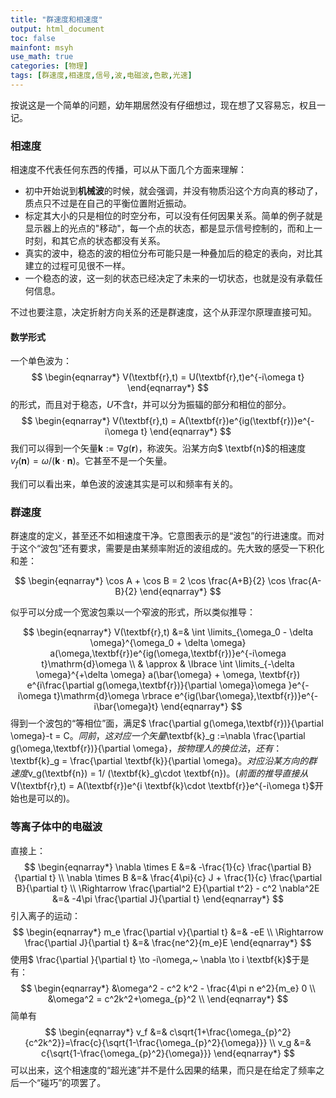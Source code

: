 ```yaml
---
title: "群速度和相速度"
output: html_document
toc: false
mainfont: msyh
use_math: true
categories: [物理]
tags: [群速度,相速度,信号,波,电磁波,色散,光速]
---
```

<meta http-equiv='Content-Type' content='text/html; charset=utf-8' />
按说这是一个简单的问题，幼年期居然没有仔细想过，现在想了又容易忘，权且一记。

### 相速度
相速度不代表任何东西的传播，可以从下面几个方面来理解：
* 初中开始说到**机械波**的时候，就会强调，并没有物质沿这个方向真的移动了，质点只不过是在自己的平衡位置附近振动。
* 标定其大小的只是相位的时空分布，可以没有任何因果关系。简单的例子就是显示器上的光点的"移动"，每一个点的状态，都是显示信号控制的，而和上一时刻，和其它点的状态都没有关系。
* 真实的波中，稳态的波的相位分布可能只是一种叠加后的稳定的表向，对比其建立的过程可见很不一样。
* 一个稳态的波，这一刻的状态已经决定了未来的一切状态，也就是没有承载任何信息。


不过也要注意，决定折射方向关系的还是群速度，这个从菲涅尔原理直接可知。

#### 数学形式
一个单色波为：
$$
\begin{eqnarray*}
V(\textbf{r},t) = U(\textbf{r},t)e^{-i\omega t}
\end{eqnarray*}
$$
的形式，而且对于稳态，$U$不含$t$，并可以分为振辐的部分和相位的部分。
$$
\begin{eqnarray*}
V(\textbf{r},t) = A(\textbf{r})e^{ig(\textbf{r})}e^{-i\omega t}
\end{eqnarray*}
$$
我们可以得到一个矢量$\textbf{k} := \nabla g(\textbf{r})$，称波矢。沿某方向$ \textbf{n}$的相速度 $v_f(\textbf{n}) = \omega / (\textbf{k} \cdot \textbf{n})$。它甚至不是一个矢量。

我们可以看出来，单色波的波速其实是可以和频率有关的。

### 群速度
群速度的定义，甚至还不如相速度干净。它意图表示的是“波包”的行进速度。而对于这个“波包”还有要求，需要是由某频率附近的波组成的。先大致的感受一下积化和差：

$$
\begin{eqnarray*}
\cos A + \cos B = 2 \cos \frac{A+B}{2} \cos \frac{A-B}{2}
\end{eqnarray*}
$$

似乎可以分成一个宽波包乘以一个窄波的形式，所以类似推导：


$$
\begin{eqnarray*}
V(\textbf{r},t) &=& \int \limits_{\omega_0 - \delta \omega}^{\omega_0 + \delta \omega}  a(\omega,\textbf{r})e^{ig(\omega,\textbf{r})}e^{-i\omega t}\mathrm{d}\omega \\
& \approx & \lbrace \int \limits_{-\delta \omega}^{+\delta \omega} a(\bar{\omega} + \omega, \textbf{r})
e^{i\frac{\partial g(\omega,\textbf{r})}{\partial \omega}\omega }e^{-i\omega t}\mathrm{d}\omega 
\rbrace e^{ig(\bar{\omega},\textbf{r})}e^{-i\bar{\omega}t}
\end{eqnarray*}
$$
得到一个波包的“等相位”面，满足$ \frac{\partial g(\omega,\textbf{r})}{\partial \omega}-t = C$。同前，这对应一个矢量$\textbf{k}_g :=\nabla \frac{\partial g(\omega,\textbf{r})}{\partial \omega}$，按物理人的换位法，还有：$ \textbf{k}_g = \frac{\partial \textbf{k}}{\partial \omega}$。对应沿某方向的群速度$v_g(\textbf{n}) = 1/ (\textbf{k}_g\cdot \textbf{n})$。(前面的推导直接从$V(\textbf{r},t) = A(\textbf{r})e^{i \textbf{k}\cdot \textbf{r}}e^{-i\omega t}$开始也是可以的)。

### 等离子体中的电磁波
直接上：
$$
\begin{eqnarray*}
\nabla \times E &=& -\frac{1}{c} \frac{\partial B}{\partial t} \\
\nabla \times B &=& \frac{4\pi}{c} J + \frac{1}{c} \frac{\partial B}{\partial t} \\
\Rightarrow \frac{\partial^2 E}{\partial t^2} - c^2 \nabla^2E &=& -4\pi \frac{\partial J}{\partial t}
\end{eqnarray*}
$$
引入离子的运动：
$$
\begin{eqnarray*}
m_e \frac{\partial v}{\partial t} &=& -eE \\
\Rightarrow \frac{\partial J}{\partial t} &=& \frac{ne^2}{m_e}E
\end{eqnarray*}
$$
使用$ \frac{\partial }{\partial t} \to -i\omega,~ \nabla \to i \textbf{k}$于是有：
$$
\begin{eqnarray*}
&\omega^2 - c^2 k^2 - \frac{4\pi n e^2}{m_e}  0 \\
&\omega^2 = c^2k^2+\omega_{p}^2 \\
\end{eqnarray*}
$$
简单有 
$$
\begin{eqnarray*}
v_f &=& c\sqrt{1+\frac{\omega_{p}^2}{c^2k^2}}=\frac{c}{\sqrt{1-\frac{\omega_{p}^2}{\omega}}} \\
v_g &=& c{\sqrt{1-\frac{\omega_{p}^2}{\omega}}}
\end{eqnarray*}
$$
可以出来，这个相速度的“超光速”并不是什么因果的结果，而只是在给定了频率之后一个“碰巧”的项罢了。
